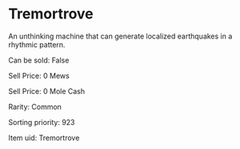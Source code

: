 # Tremortrove

An unthinking machine that can generate localized earthquakes in a rhythmic pattern.

Can be sold: False

Sell Price: 0 Mews

Sell Price: 0 Mole Cash

Rarity: Common

Sorting priority: 923

Item uid: Tremortrove